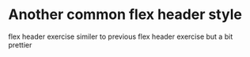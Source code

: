 # Another common flex header style

flex header exercise similer to previous flex header exercise but a bit prettier
